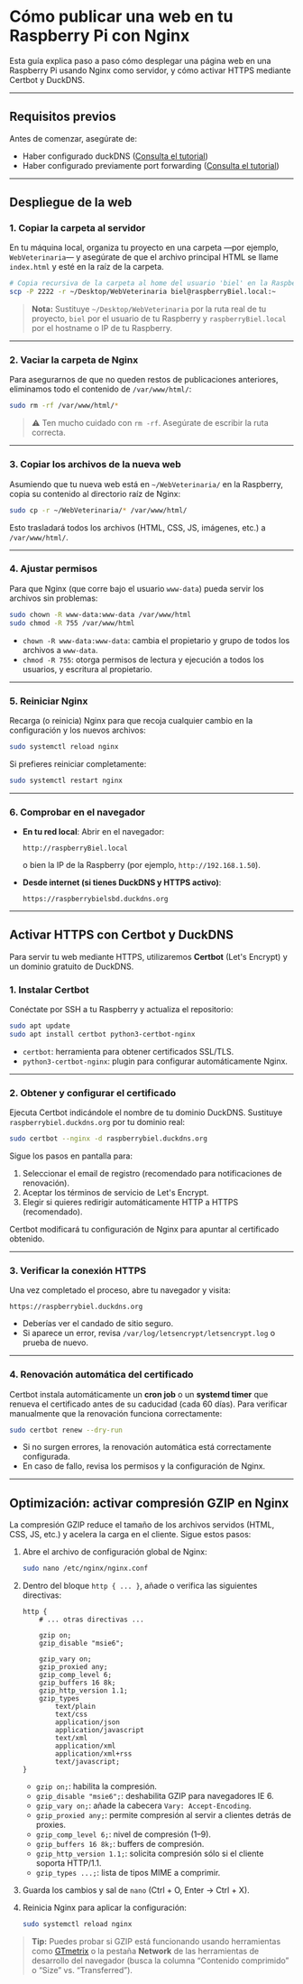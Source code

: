# Cómo publicar una web en tu Raspberry Pi con Nginx

Esta guía explica paso a paso cómo desplegar una página web en una Raspberry Pi usando Nginx como servidor, y cómo activar HTTPS mediante Certbot y DuckDNS.

---

## Requisitos previos

Antes de comenzar, asegúrate de:

- Haber configurado duckDNS ([Consulta el tutorial](DuckDNS.md))
- Haber configurado previamente port forwarding ([Consulta el tutorial](PortForwarding.md))

---

## Despliegue de la web

### 1. Copiar la carpeta al servidor

En tu máquina local, organiza tu proyecto en una carpeta —por ejemplo, `WebVeterinaria`— y asegúrate de que el archivo principal HTML se llame `index.html` y esté en la raíz de la carpeta.

```bash
# Copia recursiva de la carpeta al home del usuario 'biel' en la Raspberry (puerto 2222):
scp -P 2222 -r ~/Desktop/WebVeterinaria biel@raspberryBiel.local:~
```

> **Nota:** Sustituye `~/Desktop/WebVeterinaria` por la ruta real de tu proyecto, `biel` por el usuario de tu Raspberry y `raspberryBiel.local` por el hostname o IP de tu Raspberry.

---

### 2. Vaciar la carpeta de Nginx

Para asegurarnos de que no queden restos de publicaciones anteriores, eliminamos todo el contenido de `/var/www/html/`:

```bash
sudo rm -rf /var/www/html/*
```

> ⚠️ Ten mucho cuidado con `rm -rf`. Asegúrate de escribir la ruta correcta.

---

### 3. Copiar los archivos de la nueva web

Asumiendo que tu nueva web está en `~/WebVeterinaria/` en la Raspberry, copia su contenido al directorio raíz de Nginx:

```bash
sudo cp -r ~/WebVeterinaria/* /var/www/html/
```

Esto trasladará todos los archivos (HTML, CSS, JS, imágenes, etc.) a `/var/www/html/`.

---

### 4. Ajustar permisos

Para que Nginx (que corre bajo el usuario `www-data`) pueda servir los archivos sin problemas:

```bash
sudo chown -R www-data:www-data /var/www/html
sudo chmod -R 755 /var/www/html
```

- `chown -R www-data:www-data`: cambia el propietario y grupo de todos los archivos a `www-data`.
- `chmod -R 755`: otorga permisos de lectura y ejecución a todos los usuarios, y escritura al propietario.

---

### 5. Reiniciar Nginx

Recarga (o reinicia) Nginx para que recoja cualquier cambio en la configuración y los nuevos archivos:

```bash
sudo systemctl reload nginx
```

Si prefieres reiniciar completamente:

```bash
sudo systemctl restart nginx
```

---

### 6. Comprobar en el navegador

- **En tu red local**:
  Abrir en el navegador:
  ```
  http://raspberryBiel.local
  ```
  o bien la IP de la Raspberry (por ejemplo, `http://192.168.1.50`).

- **Desde internet (si tienes DuckDNS y HTTPS activo)**:
  ```
  https://raspberrybielsbd.duckdns.org
  ```

---

## Activar HTTPS con Certbot y DuckDNS

Para servir tu web mediante HTTPS, utilizaremos **Certbot** (Let's Encrypt) y un dominio gratuito de DuckDNS.

### 1. Instalar Certbot

Conéctate por SSH a tu Raspberry y actualiza el repositorio:

```bash
sudo apt update
sudo apt install certbot python3-certbot-nginx
```

- `certbot`: herramienta para obtener certificados SSL/TLS.
- `python3-certbot-nginx`: plugin para configurar automáticamente Nginx.

---

### 2. Obtener y configurar el certificado

Ejecuta Certbot indicándole el nombre de tu dominio DuckDNS. Sustituye `raspberrybiel.duckdns.org` por tu dominio real:

```bash
sudo certbot --nginx -d raspberrybiel.duckdns.org
```

Sigue los pasos en pantalla para:

1. Seleccionar el email de registro (recomendado para notificaciones de renovación).
2. Aceptar los términos de servicio de Let's Encrypt.
3. Elegir si quieres redirigir automáticamente HTTP a HTTPS (recomendado).

Certbot modificará tu configuración de Nginx para apuntar al certificado obtenido.

---

### 3. Verificar la conexión HTTPS

Una vez completado el proceso, abre tu navegador y visita:

```
https://raspberrybiel.duckdns.org
```

- Deberías ver el candado de sitio seguro.
- Si aparece un error, revisa `/var/log/letsencrypt/letsencrypt.log` o prueba de nuevo.

---

### 4. Renovación automática del certificado

Certbot instala automáticamente un **cron job** o un **systemd timer** que renueva el certificado antes de su caducidad (cada 60 días). Para verificar manualmente que la renovación funciona correctamente:

```bash
sudo certbot renew --dry-run
```

- Si no surgen errores, la renovación automática está correctamente configurada.
- En caso de fallo, revisa los permisos y la configuración de Nginx.

---

## Optimización: activar compresión GZIP en Nginx

La compresión GZIP reduce el tamaño de los archivos servidos (HTML, CSS, JS, etc.) y acelera la carga en el cliente. Sigue estos pasos:

1. Abre el archivo de configuración global de Nginx:
   ```bash
   sudo nano /etc/nginx/nginx.conf
   ```

2. Dentro del bloque `http { ... }`, añade o verifica las siguientes directivas:
   ```nginx
   http {
       # ... otras directivas ...

       gzip on;
       gzip_disable "msie6";

       gzip_vary on;
       gzip_proxied any;
       gzip_comp_level 6;
       gzip_buffers 16 8k;
       gzip_http_version 1.1;
       gzip_types
           text/plain
           text/css
           application/json
           application/javascript
           text/xml
           application/xml
           application/xml+rss
           text/javascript;
   }
   ```

   - `gzip on;`: habilita la compresión.
   - `gzip_disable "msie6";`: deshabilita GZIP para navegadores IE 6.
   - `gzip_vary on;`: añade la cabecera `Vary: Accept-Encoding`.
   - `gzip_proxied any;`: permite compresión al servir a clientes detrás de proxies.
   - `gzip_comp_level 6;`: nivel de compresión (1–9).
   - `gzip_buffers 16 8k;`: buffers de compresión.
   - `gzip_http_version 1.1;`: solicita compresión sólo si el cliente soporta HTTP/1.1.
   - `gzip_types ...;`: lista de tipos MIME a comprimir.

3. Guarda los cambios y sal de `nano` (Ctrl + O, Enter → Ctrl + X).

4. Reinicia Nginx para aplicar la configuración:
   ```bash
   sudo systemctl reload nginx
   ```

> **Tip:** Puedes probar si GZIP está funcionando usando herramientas como [GTmetrix](https://gtmetrix.com/) o la pestaña **Network** de las herramientas de desarrollo del navegador (busca la columna “Contenido comprimido” o “Size” vs. “Transferred”).
